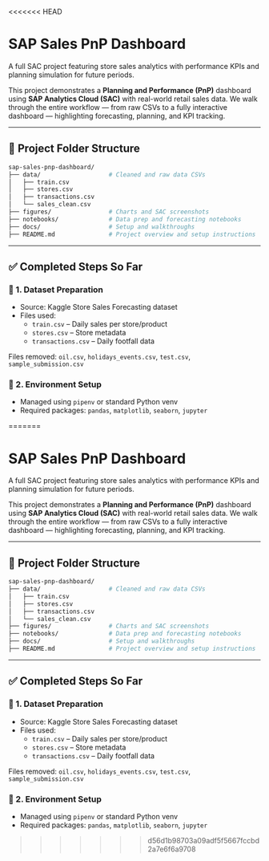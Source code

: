 <<<<<<< HEAD
# SAP Sales PnP Dashboard

A full SAC project featuring store sales analytics with performance KPIs and planning simulation for future periods.

This project demonstrates a **Planning and Performance (PnP)** dashboard using **SAP Analytics Cloud (SAC)** with real-world retail sales data. We walk through the entire workflow — from raw CSVs to a fully interactive dashboard — highlighting forecasting, planning, and KPI tracking.

---

## 📁 Project Folder Structure

```bash
sap-sales-pnp-dashboard/
├── data/                   # Cleaned and raw data CSVs
│   ├── train.csv
│   ├── stores.csv
│   ├── transactions.csv
│   └── sales_clean.csv
├── figures/                # Charts and SAC screenshots
├── notebooks/              # Data prep and forecasting notebooks
├── docs/                   # Setup and walkthroughs
├── README.md               # Project overview and setup instructions
```

---

## ✅ Completed Steps So Far

### 🔹 1. Dataset Preparation

- Source: Kaggle Store Sales Forecasting dataset
- Files used:
  - `train.csv` – Daily sales per store/product
  - `stores.csv` – Store metadata
  - `transactions.csv` – Daily footfall data

Files removed: `oil.csv`, `holidays_events.csv`, `test.csv`, `sample_submission.csv`

### 🔹 2. Environment Setup

- Managed using `pipenv` or standard Python venv
- Required packages: `pandas`, `matplotlib`, `seaborn`, `jupyter`

=======
# SAP Sales PnP Dashboard

A full SAC project featuring store sales analytics with performance KPIs and planning simulation for future periods.

This project demonstrates a **Planning and Performance (PnP)** dashboard using **SAP Analytics Cloud (SAC)** with real-world retail sales data. We walk through the entire workflow — from raw CSVs to a fully interactive dashboard — highlighting forecasting, planning, and KPI tracking.

---

## 📁 Project Folder Structure

```bash
sap-sales-pnp-dashboard/
├── data/                   # Cleaned and raw data CSVs
│   ├── train.csv
│   ├── stores.csv
│   ├── transactions.csv
│   └── sales_clean.csv
├── figures/                # Charts and SAC screenshots
├── notebooks/              # Data prep and forecasting notebooks
├── docs/                   # Setup and walkthroughs
├── README.md               # Project overview and setup instructions
```

---

## ✅ Completed Steps So Far

### 🔹 1. Dataset Preparation

- Source: Kaggle Store Sales Forecasting dataset
- Files used:
  - `train.csv` – Daily sales per store/product
  - `stores.csv` – Store metadata
  - `transactions.csv` – Daily footfall data

Files removed: `oil.csv`, `holidays_events.csv`, `test.csv`, `sample_submission.csv`

### 🔹 2. Environment Setup

- Managed using `pipenv` or standard Python venv
- Required packages: `pandas`, `matplotlib`, `seaborn`, `jupyter`

>>>>>>> d56d1b98703a09adf5f5667fccbd2a7e6f6a9708
